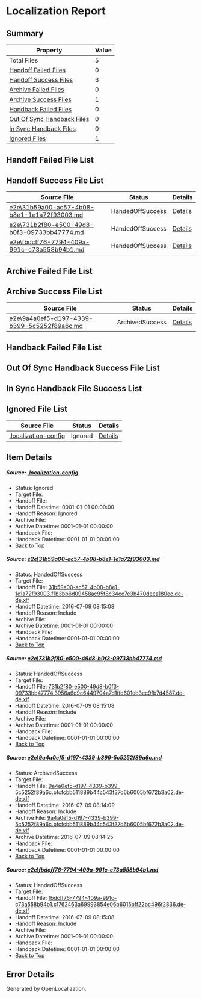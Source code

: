 # <a name='report-top'></a> Localization Report

## Summary
 Property | Value 
 -------- | ----- 
 Total Files | 5
[ Handoff Failed Files ](#handoff-failed-list)| 0
[ Handoff Success Files ](#handoff-success-list)| 3
[ Archive Failed Files ](#archive-failed-list)| 0
[ Archive Success Files ](#archive-success-list)| 1
[ Handback Failed Files ](#handback-failed-list)| 0
[ Out Of Sync Handback Files ](#outofsync-handback-success-list)| 0
[ In Sync Handback Files ](#insync-handback-success-list)| 0
[ Ignored Files ](#ignored-list)| 1

## <a name='handoff-failed-list'></a> Handoff Failed File List

## <a name='handoff-success-list'></a> Handoff Success File List
 Source File | Status | Details 
 ----------- | ------ | ------- 
 [e2e\31b59a00-ac57-4b08-b8e1-1e1a72f93003.md](https://github.com/OpenLocalizationTestOrg/oltest/blob/68c2777ef051a00d80c813ec2757dfdd8f61acf8/e2e/31b59a00-ac57-4b08-b8e1-1e1a72f93003.md) | HandedOffSuccess | [Details](#b15c1bed5052b056cbd1b543e27b880cc23392231)
 [e2e\731b2f80-e500-49d8-b0f3-09733bb47774.md](https://github.com/OpenLocalizationTestOrg/oltest/blob/1fea603491151e700c1806ebc3b2ec0f574abd71/e2e/731b2f80-e500-49d8-b0f3-09733bb47774.md) | HandedOffSuccess | [Details](#49d89aa5eb0913a721530e1c65f8d57625a661ff2)
 [e2e\fbdcff76-7794-409a-991c-c73a558b94b1.md](https://github.com/OpenLocalizationTestOrg/oltest/blob/68c2777ef051a00d80c813ec2757dfdd8f61acf8/e2e/fbdcff76-7794-409a-991c-c73a558b94b1.md) | HandedOffSuccess | [Details](#fbb686be9451ca09642c70de121264c296531af54)

## <a name='archive-failed-list'></a> Archive Failed File List

## <a name='archive-success-list'></a> Archive Success File List
 Source File | Status | Details 
 ----------- | ------ | ------- 
 [e2e\9a4a0ef5-d197-4339-b399-5c5252f89a6c.md](https://github.com/OpenLocalizationTestOrg/oltest/blob/1167c09a2d4b884efe7e3d65719bf27725de79d8/e2e/9a4a0ef5-d197-4339-b399-5c5252f89a6c.md) | ArchivedSuccess | [Details](#2ac3e02970ca6823e28203f2516ad8b1dea5d5193)

## <a name='handback-failed-list'></a> Handback Failed File List

## <a name='outofsync-handback-success-list'></a> Out Of Sync Handback Success File List

## <a name='insync-handback-success-list'></a> In Sync Handback File Success List

## <a name='ignored-list'></a> Ignored File List
 Source File | Status | Details 
 ----------- | ------ | ------- 
 [.localization-config](https://github.com/OpenLocalizationTestOrg/oltest/blob/68c2777ef051a00d80c813ec2757dfdd8f61acf8/.localization-config) | Ignored | [Details](#3d4f252ac210baf56311d7e97dcc2db10974dbd20)

## Item Details
##### <a name='3d4f252ac210baf56311d7e97dcc2db10974dbd20'></a> Source: [.localization-config](https://github.com/OpenLocalizationTestOrg/oltest/blob/68c2777ef051a00d80c813ec2757dfdd8f61acf8/.localization-config)
* Status: Ignored
* Target File: 
* Handoff File: 
* Handoff Datetime: 0001-01-01 00:00:00
* Handoff Reason: Ignored
* Archive File: 
* Archive Datetime: 0001-01-01 00:00:00
* Handback File: 
* Handback Datetime: 0001-01-01 00:00:00
* [Back to Top](#report-top)

##### <a name='b15c1bed5052b056cbd1b543e27b880cc23392231'></a> Source: [e2e\31b59a00-ac57-4b08-b8e1-1e1a72f93003.md](https://github.com/OpenLocalizationTestOrg/oltest/blob/68c2777ef051a00d80c813ec2757dfdd8f61acf8/e2e/31b59a00-ac57-4b08-b8e1-1e1a72f93003.md)
* Status: HandedOffSuccess
* Target File: 
* Handoff File: [31b59a00-ac57-4b08-b8e1-1e1a72f93003.f1b3bb6d09458ac95f8c34cc7e3b470deea180ec.de-de.xlf](https://github.com/OpenLocalizationTestOrg/olhandoff-e2e/blob/5c98707fd1635461dbcb9a5e0baf72c63d6c4ea3/ol-handoff/OpenLocalizationTestOrg/oltest-dede-fly/ci/31b59a00-ac57-4b08-b8e1-1e1a72f93003.f1b3bb6d09458ac95f8c34cc7e3b470deea180ec.de-de.xlf)
* Handoff Datetime: 2016-07-09 08:15:08
* Handoff Reason: Include
* Archive File: 
* Archive Datetime: 0001-01-01 00:00:00
* Handback File: 
* Handback Datetime: 0001-01-01 00:00:00
* [Back to Top](#report-top)

##### <a name='49d89aa5eb0913a721530e1c65f8d57625a661ff2'></a> Source: [e2e\731b2f80-e500-49d8-b0f3-09733bb47774.md](https://github.com/OpenLocalizationTestOrg/oltest/blob/1fea603491151e700c1806ebc3b2ec0f574abd71/e2e/731b2f80-e500-49d8-b0f3-09733bb47774.md)
* Status: HandedOffSuccess
* Target File: 
* Handoff File: [731b2f80-e500-49d8-b0f3-09733bb47774.3956a6d9c6449704a7d1ffd601eb3ec9fb7d4587.de-de.xlf](https://github.com/OpenLocalizationTestOrg/olhandoff-e2e/blob/5c98707fd1635461dbcb9a5e0baf72c63d6c4ea3/ol-handoff/OpenLocalizationTestOrg/oltest-dede-fly/ci/731b2f80-e500-49d8-b0f3-09733bb47774.3956a6d9c6449704a7d1ffd601eb3ec9fb7d4587.de-de.xlf)
* Handoff Datetime: 2016-07-09 08:15:08
* Handoff Reason: Include
* Archive File: 
* Archive Datetime: 0001-01-01 00:00:00
* Handback File: 
* Handback Datetime: 0001-01-01 00:00:00
* [Back to Top](#report-top)

##### <a name='2ac3e02970ca6823e28203f2516ad8b1dea5d5193'></a> Source: [e2e\9a4a0ef5-d197-4339-b399-5c5252f89a6c.md](https://github.com/OpenLocalizationTestOrg/oltest/blob/1167c09a2d4b884efe7e3d65719bf27725de79d8/e2e/9a4a0ef5-d197-4339-b399-5c5252f89a6c.md)
* Status: ArchivedSuccess
* Target File: 
* Handoff File: [9a4a0ef5-d197-4339-b399-5c5252f89a6c.bfcfcbb511889b44c543f37d6b6005bf672b3a02.de-de.xlf](https://github.com/OpenLocalizationTestOrg/olhandoff-e2e/blob/af0bbec5c3d7a2df173b28321d239872fcb54a6a/ol-handoff/OpenLocalizationTestOrg/oltest-dede-fly/ci/ht/9a4a0ef5-d197-4339-b399-5c5252f89a6c.bfcfcbb511889b44c543f37d6b6005bf672b3a02.de-de.xlf)
* Handoff Datetime: 2016-07-09 08:14:09
* Handoff Reason: Include
* Archive File: [9a4a0ef5-d197-4339-b399-5c5252f89a6c.bfcfcbb511889b44c543f37d6b6005bf672b3a02.de-de.xlf](https://github.com/OpenLocalizationTestOrg/olhandoff-e2e/blob/607234a61edd9542504769d8777b2d832a2cf9aa/ol-archive/OpenLocalizationTestOrg/oltest-dede-fly/ci/ht/9a4a0ef5-d197-4339-b399-5c5252f89a6c.bfcfcbb511889b44c543f37d6b6005bf672b3a02.de-de.xlf)
* Archive Datetime: 2016-07-09 08:14:25
* Handback File: 
* Handback Datetime: 0001-01-01 00:00:00
* [Back to Top](#report-top)

##### <a name='fbb686be9451ca09642c70de121264c296531af54'></a> Source: [e2e\fbdcff76-7794-409a-991c-c73a558b94b1.md](https://github.com/OpenLocalizationTestOrg/oltest/blob/68c2777ef051a00d80c813ec2757dfdd8f61acf8/e2e/fbdcff76-7794-409a-991c-c73a558b94b1.md)
* Status: HandedOffSuccess
* Target File: 
* Handoff File: [fbdcff76-7794-409a-991c-c73a558b94b1.c1762463a69993854e06b6015bff22bc496f2836.de-de.xlf](https://github.com/OpenLocalizationTestOrg/olhandoff-e2e/blob/5c98707fd1635461dbcb9a5e0baf72c63d6c4ea3/ol-handoff/OpenLocalizationTestOrg/oltest-dede-fly/ci/fbdcff76-7794-409a-991c-c73a558b94b1.c1762463a69993854e06b6015bff22bc496f2836.de-de.xlf)
* Handoff Datetime: 2016-07-09 08:15:08
* Handoff Reason: Include
* Archive File: 
* Archive Datetime: 0001-01-01 00:00:00
* Handback File: 
* Handback Datetime: 0001-01-01 00:00:00
* [Back to Top](#report-top)


## Error Details

Generated by OpenLocalization.
